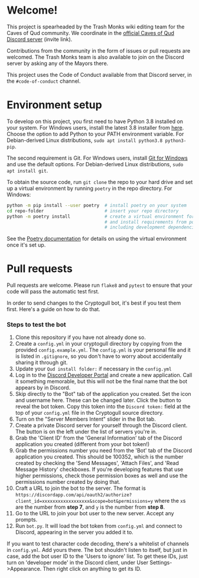 # Welcome!
This project is spearheaded by the Trash Monks wiki editing team for the Caves of Qud community. We coordinate in the [official Caves of Qud Discord server](https://discordapp.com/invite/cavesofqud) (invite link).

Contributions from the community in the form of issues or pull requests are welcomed. The Trash Monks team is also available to join on the Discord server by asking any of the Mayors there.

This project uses the Code of Conduct available from that Discord server, in the `#code-of-conduct` channel.

# Environment setup
To develop on this project, you first need to have Python 3.8 installed on your system. For Windows users, install the latest 3.8 installer from [here](https://www.python.org/downloads/windows/). Choose the option to add Python to your PATH environment variable. For Debian-derived Linux distributions, `sudo apt install python3.8 python3-pip`.
 
The second requirement is Git. For Windows users, install [Git for Windows](https://git-scm.com/download/win) and use the default options. For Debian-derived Linux distributions, `sudo apt install git`.

To obtain the source code, run `git clone` the repo to your hard drive and set up a virtual environment by running `poetry` in the repo directory. For Windows:
```bash
python -m pip install --user poetry  # install poetry on your system
cd repo-folder                       # insert your repo directory
python -m poetry install             # create a virtual environment for the current directory
                                     # and install requirements from poetry.lock,
                                     # including development dependencies
```

See the [Poetry documentation](https://python-poetry.org/docs/basic-usage/#using-your-virtual-environment) for details on using the virtual environment once it's set up.

# Pull requests
Pull requests are welcome. Please run `flake8` and `pytest` to ensure that your code will pass the automatic test first.

In order to send changes to the Cryptogull bot, it's best if you test them first. Here's a guide on how to do that.

### Steps to test the bot
1. Clone this repository if you have not already done so.
2. Create a `config.yml` in your cryptogull directory by copying from the provided `config.example.yml`. The `config.yml` is your personal file and it is listed in `.gitignore`, so you don't have to worry about accidentally sharing it through git.
3. Update your `Qud install folder:` if necessary in the `config.yml`
4. Log in to the [Discord Developer Portal](https://discordapp.com/developers/applications/) and create a new application. Call it something memorable, but this will not be the final name that the bot appears by in Discord.
5. Skip directly to the "Bot" tab of the application you created. Set the icon and username here. These can be changed later. Click the button to reveal the bot token. Copy this token into the `Discord token:` field at the top of your `config.yml` file in the Cryptogull source directory.
6. Turn on the "Server Members Intent" slider in the Bot tab.   
7. Create a private Discord server for yourself through the Discord client. The button is on the left under the list of servers you're in.
8. Grab the 'Client ID' from the 'General Information' tab of the Discord application you created (different from your bot token!)
9. Grab the permissions number you need from the 'Bot' tab of the Discord application you created. This should be 100352, which is the number created by checking the 'Send Messages', 'Attach Files', and 'Read Message History' checkboxes. If you're developing features that use higher permissions, check those permission boxes as well and use the permissions number created by doing that.
10. Craft a URL to join the bot to the server. The format is `https://discordapp.com/api/oauth2/authorize?client_id=xxxxxxxxxxxxxxxxxx&scope=bot&permissions=y` where the `x`s are the number from **step 7**, and `y` is the number from **step 8**.
11. Go to the URL to join your bot user to the new server. Accept any prompts.
12. Run `bot.py`. It will load the bot token from `config.yml` and connect to Discord, appearing in the server you added it to.

If you want to test character code decoding, there's a whitelist of channels in `config.yml`. Add yours there. The bot shouldn't listen to itself, but just in case, add the bot user ID to the 'Users to ignore' list. To get these IDs, just turn on 'developer mode' in the Discord client, under User Settings->Appearance. Then right click on anything to get its ID.
